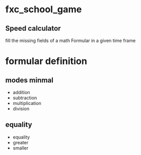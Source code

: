 # fxc_school_game

## Speed calculator
fill the missing fields of a math Formular in a given time frame

# formular definition

## modes minmal
- addition 
- subtraction
- multiplication 
- division 

## equality
- equality
- greater
- smaller

